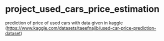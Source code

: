 # project_used_cars_price_estimation
prediction of price of used cars with data given in kaggle (https://www.kaggle.com/datasets/taeefnajib/used-car-price-prediction-dataset)
